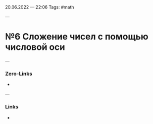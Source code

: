 20.06.2022 — 22:06
Tags: #math 

—
# №6 Сложение чисел с помощью числовой оси



—
### Zero-Links
- 

—
### Links
- 